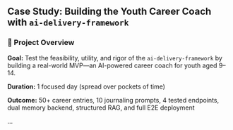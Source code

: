 ## Case Study: Building the Youth Career Coach with `ai-delivery-framework`

### 🔧 Project Overview
**Goal:** Test the feasibility, utility, and rigor of the `ai-delivery-framework` by building a real-world MVP—an AI-powered career coach for youth aged 9–14.

**Duration:** 1 focused day (spread over pockets of time)

**Outcome:** 50+ career entries, 10 journaling prompts, 4 tested endpoints, dual memory backend, structured RAG, and full E2E deployment

...
